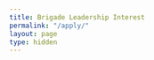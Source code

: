 ```yaml
---
title: Brigade Leadership Interest
permalink: "/apply/"
layout: page
type: hidden
---
```


<section>
<div data-paperform-id="devteammember"></div><script>(function() {var script = document.createElement('script'); script.src = "https://paperform.co/__embed"; document.body.appendChild(script); })()</script>
</section>
   
